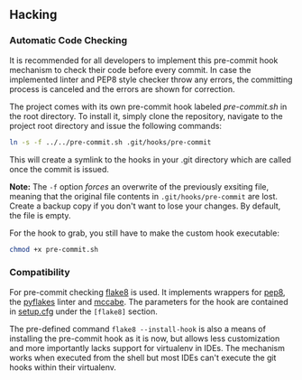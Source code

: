 ## Hacking

### Automatic Code Checking
It is recommended for all developers to implement this pre-commit hook mechanism to check their code before every commit. In case the implemented linter and PEP8 style checker throw any errors, the committing process is canceled and the errors are shown for correction.

The project comes with its own pre-commit hook labeled *pre-commit.sh* in the root directory. To install it, simply clone the repository, navigate to the project root directory and issue the following commands:
```bash
ln -s -f ../../pre-commit.sh .git/hooks/pre-commit
```
This will create a symlink to the hooks in your .git directory which are called once the commit is issued.

**Note:** The `-f` option *forces* an overwrite of the previously exsiting file, meaning that the original file contents in `.git/hooks/pre-commit` are lost. Create a backup copy if you don't want to lose your changes. By default, the file is empty.

For the hook to grab, you still have to make the custom hook executable:
```bash
chmod +x pre-commit.sh
```

### Compatibility
For pre-commit checking [flake8](http://flake8.readthedocs.org/en/latest/index.html) is used. It implements wrappers for [pep8](https://pypi.python.org/pypi/pep8), the [pyflakes](https://pypi.python.org/pypi/pyflakes) linter and [mccabe](https://pypi.python.org/pypi/mccabe). The parameters for the hook are contained in [setup.cfg](https://github.com/st-tu-dresden/tud_praktomat_neu/blob/master/setup.cfg) under the `[flake8]` section.

The pre-defined command `flake8 --install-hook` is also a  means of installing the pre-commit hook as it is now, but allows less customization and more importantly lacks support for virtualenv in IDEs. The mechanism works when executed from the shell but most IDEs can't execute the git hooks within their virtualenv.
